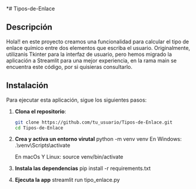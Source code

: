 *# Tipos-de-Enlace

## Descripción

Hola!! en este proyecto creamos una funcionalidad para calcular el tipo de enlace químico entre dos elementos que escriba el usuario. Originalmente, utilizanis Tkinter para la interfaz de usuario, pero hemos migrado la aplicación a Streamlit para una mejor experiencia, en la rama main se encuentra este código, por si quisieras consultarlo.

## Instalación

Para ejecutar esta aplicación, sigue los siguientes pasos:

1. **Clona el repositorio**:
   ```sh
   git clone https://github.com/tu_usuario/Tipos-de-Enlace.git
   cd Tipos-de-Enlace

2. **Crea y activa un entorno virutal**
    python -m venv venv
    En Windows: 
    .\venv\Scripts\activate

    En macOs Y Linux:
    source venv/bin/activate
3. **Instala las dependencias**
   pip install -r requirements.txt

4. **Ejecuta la app**
   streamlit run tipo_enlace.py